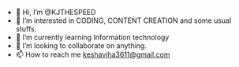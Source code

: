 - 👋 Hi, I’m @KJTHESPEED
- 👀 I’m interested in CODING, CONTENT CREATION and some usual stuffs.
- 🌱 I’m currently learning Information technology
- 💞️ I’m looking to collaborate on anything.
- 📫 How to reach me keshavjha3611@gmail.com

<!---
KJTHESPEED/KJTHESPEED is a ✨ special ✨ repository because its `README.md` (this file) appears on your GitHub profile.
You can click the Preview link to take a look at your changes.
--->

